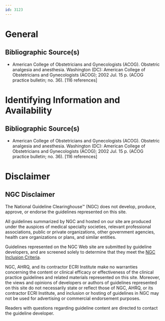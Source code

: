 ```yaml
---
id: 3123
---
```


# General

## Bibliographic Source(s)

- American College of Obstetricians and Gynecologists (ACOG). Obstetric analgesia and anesthesia. Washington (DC): American College of Obstetricians and Gynecologists (ACOG); 2002 Jul. 15 p. (ACOG practice bulletin; no. 36). [116 references]

# Identifying Information and Availability

## Bibliographic Source(s)

- American College of Obstetricians and Gynecologists (ACOG). Obstetric analgesia and anesthesia. Washington (DC): American College of Obstetricians and Gynecologists (ACOG); 2002 Jul. 15 p. (ACOG practice bulletin; no. 36). [116 references]

# Disclaimer

## NGC Disclaimer

The National Guideline Clearinghouse™ (NGC) does not develop, produce, approve, or endorse the guidelines represented on this site.

All guidelines summarized by NGC and hosted on our site are produced under the auspices of medical specialty societies, relevant professional associations, public or private organizations, other government agencies, health care organizations or plans, and similar entities.

Guidelines represented on the NGC Web site are submitted by guideline developers, and are screened solely to determine that they meet the [NGC Inclusion Criteria](/help-and-about/summaries/inclusion-criteria).

NGC, AHRQ, and its contractor ECRI Institute make no warranties concerning the content or clinical efficacy or effectiveness of the clinical practice guidelines and related materials represented on this site. Moreover, the views and opinions of developers or authors of guidelines represented on this site do not necessarily state or reflect those of NGC, AHRQ, or its contractor ECRI Institute, and inclusion or hosting of guidelines in NGC may not be used for advertising or commercial endorsement purposes.

Readers with questions regarding guideline content are directed to contact the guideline developer.


